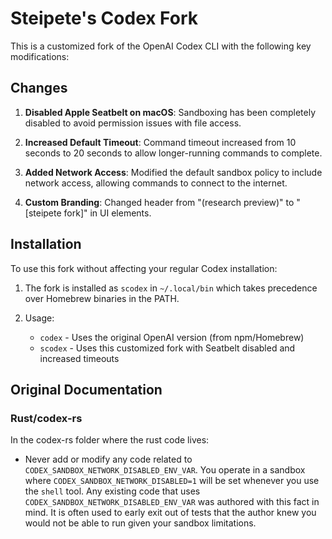 # Steipete's Codex Fork

This is a customized fork of the OpenAI Codex CLI with the following key modifications:

## Changes

1. **Disabled Apple Seatbelt on macOS**: Sandboxing has been completely disabled to avoid permission issues with file access.

2. **Increased Default Timeout**: Command timeout increased from 10 seconds to 20 seconds to allow longer-running commands to complete.

3. **Added Network Access**: Modified the default sandbox policy to include network access, allowing commands to connect to the internet.

4. **Custom Branding**: Changed header from "(research preview)" to "[steipete fork]" in UI elements.

## Installation

To use this fork without affecting your regular Codex installation:

1. The fork is installed as `scodex` in `~/.local/bin` which takes precedence over Homebrew binaries in the PATH.

2. Usage:
   - `codex` - Uses the original OpenAI version (from npm/Homebrew)
   - `scodex` - Uses this customized fork with Seatbelt disabled and increased timeouts

## Original Documentation

### Rust/codex-rs

In the codex-rs folder where the rust code lives:

- Never add or modify any code related to `CODEX_SANDBOX_NETWORK_DISABLED_ENV_VAR`. You operate in a sandbox where `CODEX_SANDBOX_NETWORK_DISABLED=1` will be set whenever you use the `shell` tool. Any existing code that uses `CODEX_SANDBOX_NETWORK_DISABLED_ENV_VAR` was authored with this fact in mind. It is often used to early exit out of tests that the author knew you would not be able to run given your sandbox limitations.
